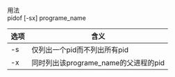 用法  
pidof [-sx] programe_name


选项 | 含义
---|---
-s | 仅列出一个pid而不列出所有pid
-x | 同时列出该programe_name的父进程的pid

